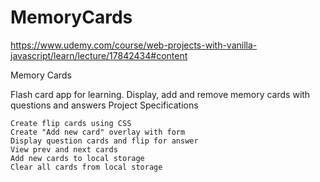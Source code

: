 # MemoryCards
https://www.udemy.com/course/web-projects-with-vanilla-javascript/learn/lecture/17842434#content

Memory Cards

Flash card app for learning. Display, add and remove memory cards with questions and answers
Project Specifications

    Create flip cards using CSS
    Create "Add new card" overlay with form
    Display question cards and flip for answer
    View prev and next cards
    Add new cards to local storage
    Clear all cards from local storage
